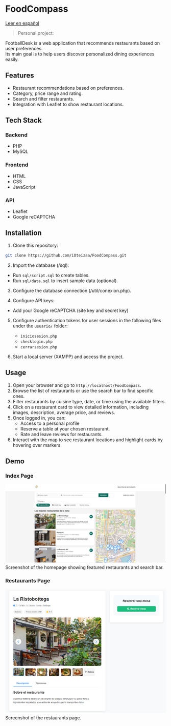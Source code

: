 # FoodCompass

[Leer en español](README.es.md)

> Personal project:

FootballDesk is a web application that recommends restaurants based on user preferences.  
Its main goal is to help users discover personalized dining experiences easily.

## Features
- Restaurant recommendations based on preferences.
- Category, price range and rating.
- Search and filter restaurants.
- Integration with Leaflet to show restaurant locations.

## Tech Stack
### Backend
- PHP
- MySQL
### Frontend
- HTML
- CSS
- JavaScript
### API
- Leaflet
- Google reCAPTCHA

## Installation
1. Clone this repository:

```bash
git clone https://github.com/iOteizaa/FoodCompass.git
```

2. Import the database (/sql):
- Run `sql/script.sql` to create tables.
- Run `sql/data.sql` to insert sample data (optional).
  
3. Configure the database connection (/util/conexion.php).

4. Configure API keys:
- Add your Google reCAPTCHA (site key and secret key)

5. Configure authentication tokens for user sessions in the following files under the `usuario/` folder:
   - `iniciosesion.php`
   - `checklogin.php`
   - `cerrarsesion.php`

6. Start a local server (XAMPP) and access the project.

## Usage
1. Open your browser and go to `http://localhost/FoodCompass`.
2. Browse the list of restaurants or use the search bar to find specific ones.
3. Filter restaurants by cuisine type, date, or time using the available filters.
4. Click on a restaurant card to view detailed information, including images, description, average price, and reviews.
5. Once logged in, you can:
   - Access to a personal profile
   - Reserve a table at your chosen restaurant.
   - Rate and leave reviews for restaurants.
7. Interact with the map to see restaurant locations and highlight cards by hovering over markers.

## Demo
### Index Page
[![Index](public/img/index.PNG)](public/img/index.PNG)  
Screenshot of the homepage showing featured restaurants and search bar.

### Restaurants Page
[![Restaurants Page](public/img/restaurante.PNG)](public/img/restaurante.PNG)  
Screenshot of the restaurants page.
